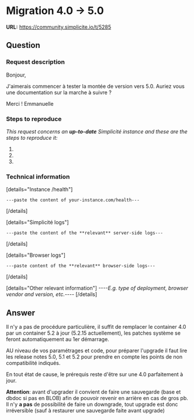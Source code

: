 # Migration 4.0 -> 5.0

**URL:** https://community.simplicite.io/t/5285

## Question
### Request description

Bonjour,

J'aimerais commencer à tester la montée de version vers 5.0.
Auriez vous une documentation sur la marche à suivre ?

Merci !
Emmanuelle

### Steps to reproduce

*This request concerns an **up-to-date** Simplicité instance
and these are the steps to reproduce it:*

1.
2.
3. 

### Technical information

[details="Instance /health"]
```text
---paste the content of your-instance.com/health---
```
[/details]

[details="Simplicité logs"]
```text
---paste the content of the **relevant** server-side logs---
```
[/details]

[details="Browser logs"]
```text
---paste content of the **relevant** browser-side logs---
```
[/details]

[details="Other relevant information"]
*----E.g. type of deployment, browser vendor and version, etc.----*
[/details]

## Answer
Il n'y a pas de procédure particulière, il suffit de remplacer le container 4.0 par un container 5.2 à jour (5.2.15 actuellement), les patches système se feront automatiquement au 1er démarrage.

AU niveau de vos paramétrages et code, pour préparer l'upgrade il faut lire les release notes 5.0, 5.1 et 5.2 pour prendre en compte les points de non compatibilité indiqués. 

En tout état de cause, le prérequis reste d'être sur une 4.0 parfaitement à jour.

**Attention**: avant d'upgrader il convient de faire une sauvegarde (base et dbdoc si pas en BLOB) afin de pouvoir revenir en arrière en cas de gros pb. Il n'y **a pas** de possibilité de faire un downgrade, tout upgrade est donc irréversible (sauf à restaurer une sauvegarde faite avant upgrade)
